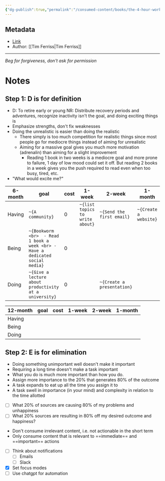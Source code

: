 ```yaml
---
{"dg-publish":true,"permalink":"/consumed-content/books/the-4-hour-workweek/"}
---
```


## Metadata
- [Link](https://www.goodreads.com/book/show/368593.The_4_Hour_Workweek)
- Author: [[Tim Ferriss\|Tim Ferriss]]
---
*Beg for forgiveness, don't ask for permission*
# Notes
## Step 1: D is for definition
- D: To retire early or young
	NR: Distribute recovery periods and adventures, recognize inactivity isn't the goal, and doing exciting things is
- Emphasize strengths, don't fix weaknesses
- Doing the unrealistic is easier than doing the realistic
	- There simply is too much competition for realistic things since most people go for mediocre things instead of aiming for unrealistic
	- Aiming for a massive goal gives you much more motivation (adrenalin) than aiming for a slight improvement
		- Reading 1 book in two weeks is a mediocre goal and more prone to failure, 1 day of low mood could set it off. But reading 2 books in a week gives you the push required to read even when too busy, tired, etc.
- "What would excite me?"

| 6-month | goal                                                                     | cost | 1-week                     | 2-week                                            | 1-month                                |
| ------- | ------------------------------------------------------------------------ | ---- | -------------------------- | -------------------------------------------------- | -------------------------------------- |
| Having  | `~{A community}`                                                              | 0    | `~{list topics to write about}` | `~{Send the first email}`                                   | `~{Create a website}`                                       |
| Being   | `~{Bookworm <br>  - Read 1 book a week <br> - Have a dedicated social media}` | 0    |           |   |                      |
| Doing   | `~{Give a lecture about productivity at a university}`                        | 0    |    | `~{Create a presentation}`                              |  |the 

| 12-month | goal       | cost | 1-week                   | 2-week                 | 1-month |
| -------- | ---------- | ---- | ------------------------ | ---------------------- | ------- |
| Having   |  |     |  |  |         |
| Being    |            |      |                          |                        |         |
| Doing    |            |      |                          |                        |         |
## Step 2: E is for elimination
- Doing something unimportant well doesn't make it important
- Requiring a long time doesn't make a task important
- What you do is much more important than how you do.
- Assign more importance to the 20% that generates 80% of the outcome
- A task expands to eat up all the time you assign it to
- A task swell in importance (in your mind) and complexity in relation to the time allotted
- [ ] What 20% of sources are causing 80% of my problems and unhappiness
- [ ] What 20% sources are resulting in 80% off my desired outcome and happiness?
- Don't consume irrelevant content, i.e. not actionable in the short term
- Only consume content that is relevant to ==immediate== and ==important== actions
- [ ] Think about notifications
	- [ ] Emails
	- [ ] Slack
- [x] Set focus modes
- [ ] Use chatgpt for automation